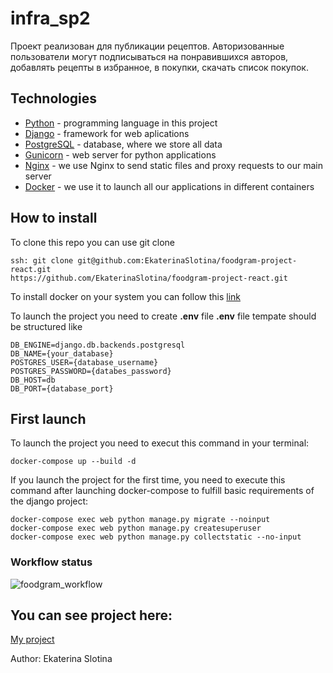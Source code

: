# infra_sp2

Проект реализован для публикации рецептов. Авторизованные пользователи могут подписываться на понравившихся авторов,
добавлять рецепты в избранное, в покупки, скачать список покупок.

## Technologies

- [Python](https://www.python.org/) - programming language in this project
- [Django](https://www.djangoproject.com/) - framework for web aplications
- [PostgreSQL](https://www.postgresql.org/) - database, where we store all data
- [Gunicorn](https://gunicorn.org/) - web server for python applications
- [Nginx](https://www.nginx.com/) - we use Nginx to send static files and proxy requests to our main server
- [Docker](https://www.docker.com/) - we use it to launch all our applications in different containers

## How to install
To clone this repo you can use git clone
```
ssh: git clone git@github.com:EkaterinaSlotina/foodgram-project-react.git
https://github.com/EkaterinaSlotina/foodgram-project-react.git
```

To install docker on your system you can follow this [link](https://docs.docker.com/get-docker/)

To launch the project you need to create **.env** file
**.env** file tempate should be structured like

```
DB_ENGINE=django.db.backends.postgresql
DB_NAME={your_database}
POSTGRES_USER={database_username}
POSTGRES_PASSWORD={databes_password}
DB_HOST=db
DB_PORT={database_port}
```

## First launch
To launch the project you need to execut this command in your terminal:

```
docker-compose up --build -d
```

If you launch the project for the first time, you need to execute this command after launching docker-compose to fulfill basic requirements of the django project:

```
docker-compose exec web python manage.py migrate --noinput
docker-compose exec web python manage.py createsuperuser
docker-compose exec web python manage.py collectstatic --no-input
```
### Workflow status
![foodgram_workflow](https://github.com/EkaterinaSlotina/foodgram-project-react/actions/workflows/main.yaml/badge.svg)

## You can see project here:
[My project](http://51.250.31.237/)

Author: Ekaterina Slotina

